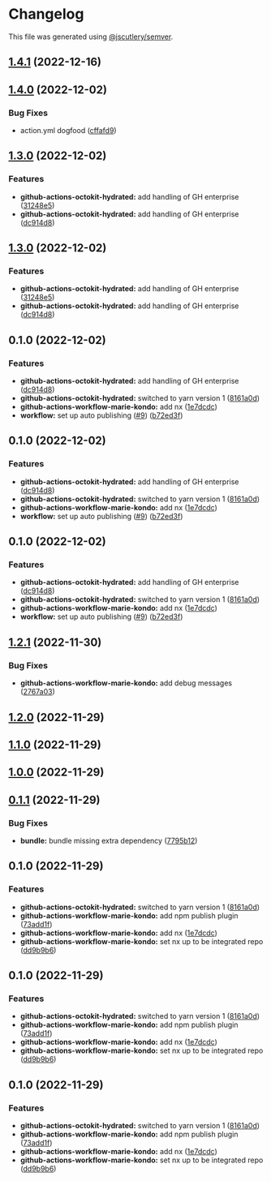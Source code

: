 # Changelog

This file was generated using [@jscutlery/semver](https://github.com/jscutlery/semver).

## [1.4.1](https://github.com-jamie-wearsafe/Broadshield/actions-toolkit/compare/github-actions-octokit-hydrated-1.4.0...github-actions-octokit-hydrated-1.4.1) (2022-12-16)

## [1.4.0](https://github.com-jamie-wearsafe/Broadshield/actions-toolkit/compare/github-actions-octokit-hydrated-1.2.3...github-actions-octokit-hydrated-1.4.0) (2022-12-02)


### Bug Fixes

* action.yml dogfood ([cffafd9](https://github.com-jamie-wearsafe/Broadshield/actions-toolkit/commit/cffafd927503000d61b5d2e30ed2d9b20bc0408d))

## [1.3.0](https://github.com-jamie-wearsafe/Broadshield/actions-toolkit/compare/github-actions-octokit-hydrated-1.2.2...github-actions-octokit-hydrated-1.3.0) (2022-12-02)


### Features

* **github-actions-octokit-hydrated:** add handling of GH enterprise ([31248e5](https://github.com-jamie-wearsafe/Broadshield/actions-toolkit/commit/31248e5c346d27c1455f935b2a9fc27c22980a4e))
* **github-actions-octokit-hydrated:** add handling of GH enterprise ([dc914d8](https://github.com-jamie-wearsafe/Broadshield/actions-toolkit/commit/dc914d8882e9910e801646a8f739b8f4aaaef641))

## [1.3.0](https://github.com-jamie-wearsafe/Broadshield/actions-toolkit/compare/github-actions-octokit-hydrated-1.2.2...github-actions-octokit-hydrated-1.3.0) (2022-12-02)


### Features

* **github-actions-octokit-hydrated:** add handling of GH enterprise ([31248e5](https://github.com-jamie-wearsafe/Broadshield/actions-toolkit/commit/31248e5c346d27c1455f935b2a9fc27c22980a4e))
* **github-actions-octokit-hydrated:** add handling of GH enterprise ([dc914d8](https://github.com-jamie-wearsafe/Broadshield/actions-toolkit/commit/dc914d8882e9910e801646a8f739b8f4aaaef641))

## 0.1.0 (2022-12-02)


### Features

* **github-actions-octokit-hydrated:** add handling of GH enterprise ([dc914d8](https://github.com-jamie-wearsafe/Broadshield/actions-toolkit/commit/dc914d8882e9910e801646a8f739b8f4aaaef641))
* **github-actions-octokit-hydrated:** switched to yarn version 1 ([8161a0d](https://github.com-jamie-wearsafe/Broadshield/actions-toolkit/commit/8161a0dbf40693e96dbfae80277c54ac3006d98d))
* **github-actions-workflow-marie-kondo:** add nx ([1e7dcdc](https://github.com-jamie-wearsafe/Broadshield/actions-toolkit/commit/1e7dcdc2eb8f750f8320081b6447216d931ca494))
* **workflow:** set up auto publishing ([#9](https://github.com-jamie-wearsafe/Broadshield/actions-toolkit/issues/9)) ([b72ed3f](https://github.com-jamie-wearsafe/Broadshield/actions-toolkit/commit/b72ed3fd8ee01c235c4d6f0654f84beefd4258cb))

## 0.1.0 (2022-12-02)


### Features

* **github-actions-octokit-hydrated:** add handling of GH enterprise ([dc914d8](https://github.com-jamie-wearsafe/Broadshield/actions-toolkit/commit/dc914d8882e9910e801646a8f739b8f4aaaef641))
* **github-actions-octokit-hydrated:** switched to yarn version 1 ([8161a0d](https://github.com-jamie-wearsafe/Broadshield/actions-toolkit/commit/8161a0dbf40693e96dbfae80277c54ac3006d98d))
* **github-actions-workflow-marie-kondo:** add nx ([1e7dcdc](https://github.com-jamie-wearsafe/Broadshield/actions-toolkit/commit/1e7dcdc2eb8f750f8320081b6447216d931ca494))
* **workflow:** set up auto publishing ([#9](https://github.com-jamie-wearsafe/Broadshield/actions-toolkit/issues/9)) ([b72ed3f](https://github.com-jamie-wearsafe/Broadshield/actions-toolkit/commit/b72ed3fd8ee01c235c4d6f0654f84beefd4258cb))

## 0.1.0 (2022-12-02)


### Features

* **github-actions-octokit-hydrated:** add handling of GH enterprise ([dc914d8](https://github.com-jamie-wearsafe/Broadshield/actions-toolkit/commit/dc914d8882e9910e801646a8f739b8f4aaaef641))
* **github-actions-octokit-hydrated:** switched to yarn version 1 ([8161a0d](https://github.com-jamie-wearsafe/Broadshield/actions-toolkit/commit/8161a0dbf40693e96dbfae80277c54ac3006d98d))
* **github-actions-workflow-marie-kondo:** add nx ([1e7dcdc](https://github.com-jamie-wearsafe/Broadshield/actions-toolkit/commit/1e7dcdc2eb8f750f8320081b6447216d931ca494))
* **workflow:** set up auto publishing ([#9](https://github.com-jamie-wearsafe/Broadshield/actions-toolkit/issues/9)) ([b72ed3f](https://github.com-jamie-wearsafe/Broadshield/actions-toolkit/commit/b72ed3fd8ee01c235c4d6f0654f84beefd4258cb))

## [1.2.1](https://github.com-jamie-wearsafe/Broadshield/actions-toolkit/compare/github-actions-octokit-hydrated-1.2.0...github-actions-octokit-hydrated-1.2.1) (2022-11-30)


### Bug Fixes

* **github-actions-workflow-marie-kondo:** add debug messages ([2767a03](https://github.com-jamie-wearsafe/Broadshield/actions-toolkit/commit/2767a030a5ca3e5fa534c8b07549cf969909c836))

## [1.2.0](https://github.com-jamie-wearsafe/Broadshield/actions-toolkit/compare/github-actions-octokit-hydrated-1.1.0...github-actions-octokit-hydrated-1.2.0) (2022-11-29)

## [1.1.0](https://github.com-jamie-wearsafe/Broadshield/actions-toolkit/compare/github-actions-octokit-hydrated-1.0.0...github-actions-octokit-hydrated-1.1.0) (2022-11-29)

## [1.0.0](https://github.com-jamie-wearsafe/Broadshield/actions-toolkit/compare/github-actions-octokit-hydrated-0.1.1...github-actions-octokit-hydrated-1.0.0) (2022-11-29)

## [0.1.1](https://github.com-jamie-wearsafe/Broadshield/actions-toolkit/compare/github-actions-octokit-hydrated-0.1.0...github-actions-octokit-hydrated-0.1.1) (2022-11-29)


### Bug Fixes

* **bundle:** bundle missing extra dependency ([7795b12](https://github.com-jamie-wearsafe/Broadshield/actions-toolkit/commit/7795b126e7917706da6202e32baf319b7b52fc26))

## 0.1.0 (2022-11-29)


### Features

* **github-actions-octokit-hydrated:** switched to yarn version 1 ([8161a0d](https://github.com-jamie-wearsafe/Broadshield/actions-toolkit/commit/8161a0dbf40693e96dbfae80277c54ac3006d98d))
* **github-actions-workflow-marie-kondo:** add npm publish plugin ([73add1f](https://github.com-jamie-wearsafe/Broadshield/actions-toolkit/commit/73add1f4a2e4bf0ce4ee3459419e30065dc3ef88))
* **github-actions-workflow-marie-kondo:** add nx ([1e7dcdc](https://github.com-jamie-wearsafe/Broadshield/actions-toolkit/commit/1e7dcdc2eb8f750f8320081b6447216d931ca494))
* **github-actions-workflow-marie-kondo:** set nx up to be integrated repo ([dd9b9b6](https://github.com-jamie-wearsafe/Broadshield/actions-toolkit/commit/dd9b9b6d907d1eb14e33447d8972934ca97104dd))

## 0.1.0 (2022-11-29)


### Features

* **github-actions-octokit-hydrated:** switched to yarn version 1 ([8161a0d](https://github.com-jamie-wearsafe/Broadshield/actions-toolkit/commit/8161a0dbf40693e96dbfae80277c54ac3006d98d))
* **github-actions-workflow-marie-kondo:** add npm publish plugin ([73add1f](https://github.com-jamie-wearsafe/Broadshield/actions-toolkit/commit/73add1f4a2e4bf0ce4ee3459419e30065dc3ef88))
* **github-actions-workflow-marie-kondo:** add nx ([1e7dcdc](https://github.com-jamie-wearsafe/Broadshield/actions-toolkit/commit/1e7dcdc2eb8f750f8320081b6447216d931ca494))
* **github-actions-workflow-marie-kondo:** set nx up to be integrated repo ([dd9b9b6](https://github.com-jamie-wearsafe/Broadshield/actions-toolkit/commit/dd9b9b6d907d1eb14e33447d8972934ca97104dd))

## 0.1.0 (2022-11-29)


### Features

* **github-actions-octokit-hydrated:** switched to yarn version 1 ([8161a0d](https://github.com-jamie-wearsafe/Broadshield/actions-toolkit/commit/8161a0dbf40693e96dbfae80277c54ac3006d98d))
* **github-actions-workflow-marie-kondo:** add npm publish plugin ([73add1f](https://github.com-jamie-wearsafe/Broadshield/actions-toolkit/commit/73add1f4a2e4bf0ce4ee3459419e30065dc3ef88))
* **github-actions-workflow-marie-kondo:** add nx ([1e7dcdc](https://github.com-jamie-wearsafe/Broadshield/actions-toolkit/commit/1e7dcdc2eb8f750f8320081b6447216d931ca494))
* **github-actions-workflow-marie-kondo:** set nx up to be integrated repo ([dd9b9b6](https://github.com-jamie-wearsafe/Broadshield/actions-toolkit/commit/dd9b9b6d907d1eb14e33447d8972934ca97104dd))
